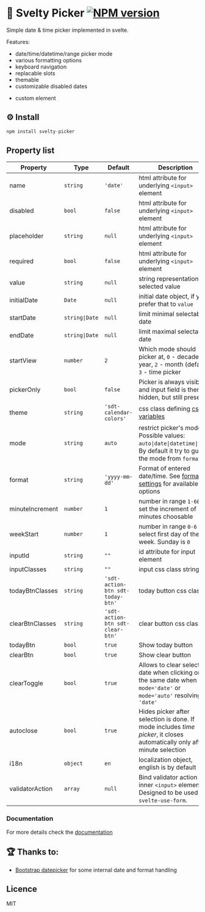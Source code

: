 # 📆 Svelty Picker [![NPM version](https://img.shields.io/npm/v/svelty-picker.svg?style=flat)](https://www.npmjs.org/package/svelty-picker)

Simple date & time picker implemented in svelte. 

Features: 
- date/time/datetime/range picker mode
- various formatting options
- keyboard navigation
- replacable slots 
- themable
- customizable disabled dates
<!-- - validator action for `<input>` using `svelte-use-forms` (optional) -->
- custom element

## ⚙️ Install

```js
npm install svelty-picker
```

## Property list

| Property        | Type          | Default       | Description |
|-----------------|---------------|---------------|-------------------|
| name            | `string`      | `'date'`        | html attribute for underlying `<input>` element  |
| disabled        | `bool`        | `false`       | html attribute for underlying `<input>` element  |
| placeholder     | `string`      | `null`        | html attribute for underlying `<input>` element  |
| required        | `bool`        | `false`       | html attribute for underlying `<input>` element  |
| value           | `string`      | `null`        | string representation of selected value |
| initialDate     | `Date`        | `null`        | initial date object, if you prefer that to `value` |
| startDate       | <code>string\|Date</code>| `null`        | limit minimal selectable date |
| endDate         | <code>string\|Date</code>| `null`        | limit maximal selectable date |
| startView       | `number`      | `2`           | Which mode should picker at, `0` - decade, `1` - year, `2` - month (default), `3` - time picker
| pickerOnly      | `bool`        | `false`       | Picker is always visible and input field is then hidden, but still present |
| theme           | `string`      | `'sdt-calendar-colors'` | css class defining [css variables](#css-variables) |
| mode            | `string`      | `auto`        | restrict picker's mode. Possible values: `auto\|date\|datetime\|time`. By default it try to guess the mode from `format` |
| format          | `string`      | `'yyyy-mm-dd'`  | Format of entered date/time. See [format settings](#format-settings) for available options |
| minuteIncrement | `number`      | `1`           | number in range `1-60` to set the increment of minutes choosable |
| weekStart       | `number`      | `1`           | number in range `0-6` to select first day of the week. Sunday is `0` |
| inputId         | `string`      | `""`            | id attribute for input element
| inputClasses    | `string`      | `""`            | input css class string |
| todayBtnClasses | `string`      | `'sdt-action-btn sdt-today-btn'` | today button css classes |
| clearBtnClasses | `string`      | `'sdt-action-btn sdt-clear-btn'` | clear button css classes |
| todayBtn        | `bool`        | `true`        | Show today button |
| clearBtn        | `bool`        | `true`        | Show clear button |
| clearToggle     | `bool`        | `true`        | Allows to clear selected date when clicking on the same date when in `mode='date'` or `mode='auto'` resolving to `'date'` |
| autoclose       | `bool`        | `true`        | Hides picker after selection is done. If mode includes _time picker_, it closes automatically only after minute selection |
| i18n            | `object`      | `en`          | localization object, english is by default |
| validatorAction | `array`       | `null`        | Bind validator action for inner `<input>` element. Designed to be used with `svelte-use-form`.

### Documentation

For more details check the [documentation](https://mskocik.github.io/svelty-picker/)

## 🏆 Thanks to:

- [Bootstrap datepicker](https://github.com/smalot/bootstrap-datetimepicker/blob/master/js/bootstrap-datetimepicker.js) for some internal date and format handling

## Licence

MIT